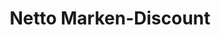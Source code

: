 ---
title: "Netto Marken-Discount"
url: /massen-niederlausitz/netto-marken-discount/
shop: Supermarkt
---